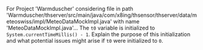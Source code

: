 For Project 'Warmduscher' considering file in path 'Warmduscher/thserver/src/main/java/com/x8ing/thsensor/thserver/data/meteoswiss/impl/MeteoDataMockImpl.java' with name 'MeteoDataMockImpl.java'... 
The `t0` variable is initialized to `System.currentTimeMillis() - 1`. Explain the purpose of this initialization and what potential issues might arise if `t0` were initialized to `0`.